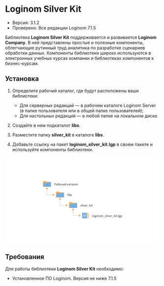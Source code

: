 # Loginom Silver Kit

* Версия: 3.1.2
* Проверено: Все редакции Loginom 7.1.5

Библиотека **Loginom Silver Kit** поддерживается и развивается **Loginom Company**. В ней представлены простые и полезные компоненты, облегчающие рутинный труд аналитика по разработке сценариев обработки данных. Компоненты библиотеки широко используются в электронных учебных курсах  компании и библиотеках компонентов к бизнес-курсам.

## Установка

1. Определите рабочий каталог, где будут расположены ваши библиотеки:

   * Для серверных редакций — в рабочем каталоге Loginom Server (в папке пользователя или в общей папке пользователей);
   * Для настольных редакций — в любой папке на локальном диске.

2. Создайте в нем подкаталог **libs**.

3. Разместите папку **silver_kit** в каталоге **libs**.

4. Добавьте ссылку на пакет **loginom_silver_kit.lgp** в своем пакете и используйте компоненты библиотеки.

![Схема расположения библиотеки в рабочем каталоге](./img/silver-kit.svg)

## Требования

Для работы библиотеки **Loginom Silver Kit** необходимо:

* Установленное ПО Loginom. Версия не ниже 7.1.5